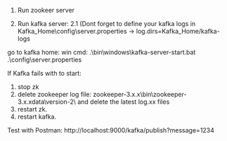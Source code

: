 1. Run zookeer server


2. Run kafka server:
2.1 (Dont forget to define your kafka logs in Kafka_Home\config\server.properties -> log.dirs=Kafka_Home/kafka-logs



go to kafka home: 
win cmd: .\bin\windows\kafka-server-start.bat .\config\server.properties

If Kafka fails with to start:
1. stop zk
2. delete zookeeper log file:  zookeeper-3.x.x\bin\zookeeper-3.x.xdata\version-2\ and delete the latest log.xx files
3. restart zk.
4. restart kafka.


Test with Postman:
http://localhost:9000/kafka/publish?message=1234
